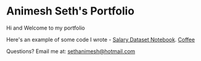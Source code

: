 # Animesh Seth's Portfolio

Hi and Welcome to my portfolio


Here's an example of some code I wrote - [Salary Dataset Notebook](Salary_dataset/Salary_dataset.md).
[Coffee](Neural_Network_Coffee_Dataset/Neural_Network_Coffee_Dataset.md)  


Questions? Email me at:
[sethanimesh@hotmail.com](mailto:sethanimesh@hotmail.com)

